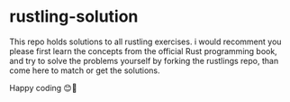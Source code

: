 # rustling-solution

This repo holds solutions to all rustling exercises.
i would recomment you please first learn the concepts from the official Rust programming book, and try to solve the problems yourself by forking the rustlings repo, than come here to match or get the solutions.

Happy coding 😊🦀
